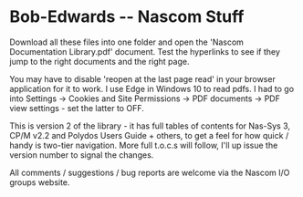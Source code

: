 # Bob-Edwards -- Nascom Stuff
Download all these files into one folder and open the 'Nascom Documentation Library.pdf' document. Test the hyperlinks to see if they jump to the right documents and the right page.

You may have to disable  'reopen at the last page read' in your browser application for it to work. I use Edge in Windows 10 to read pdfs. I had to go into Settings -> Cookies and Site Permissions -> PDF documents -> PDF view settings - set the latter to OFF.

This is version 2 of the library - it has full tables of contents for Nas-Sys 3, CP/M v2.2 and Polydos Users Guide + others, to get a feel for how quick / handy is two-tier navigation. More full t.o.c.s will follow, I'll up issue the version number to signal the changes.

All comments / suggestions / bug reports are welcome via the Nascom I/O groups website. 
